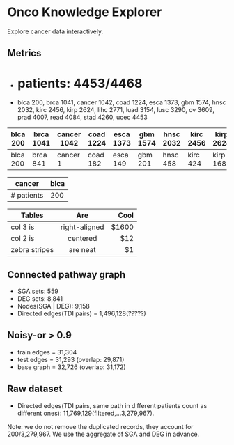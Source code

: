 # Onco Knowledge Explorer
Explore cancer data interactively.

## Metrics
* # patients: 4453/4468
* blca 200, brca 1041, cancer 1042, coad 1224, esca 1373, gbm 1574, hnsc 2032, kirc 2456, kirp 2624, lihc 2771, luad 3154, lusc 3290, ov 3609, prad 4007, read 4084, stad 4260, ucec 4453

| blca 200| brca 1041| cancer 1042| coad 1224| esca 1373| gbm 1574| hnsc 2032| kirc 2456| kirp 2624| lihc 2771| luad 3154| lusc 3290| ov 3609| prad 4007| read 4084| stad 4260| ucec 4453|
|---|---|---|---|---|---|---|---|---|---|---|---|---|---|---|---|---|
| blca 200| brca 841| cancer 1| coad 182 | esca 149 | gbm 201 | hnsc 458 | kirc 424 | kirp 168 | lihc 147 | luad 383 | lusc 136 | ov 319 | prad 398 | read 77| stad 176| ucec 193|


| cancer    | blca |
|--------|----------------------|
|# patients | 200  |

| Tables        | Are           | Cool  |
| ------------- |:-------------:| -----:|
| col 3 is      | right-aligned | $1600 |
| col 2 is      | centered      |   $12 |
| zebra stripes | are neat      |    $1 |



## Connected pathway graph
* SGA sets: 559
* DEG sets: 8,841
* Nodes(SGA | DEG): 9,158 
* Directed edges(TDI pairs) = 1,496,128(?????)

## Noisy-or > 0.9
* train edges = 31,304
* test edges = 31,293 (overlap: 29,871)
* base graph = 32,726 (overlap: 31,172)

## Raw dataset
* Directed edges(TDI pairs, same path in different patients count as different ones): 11,769,129(filtered,...3,279,967).

Note: we do not remove the duplicated records, they account for 200/3,279,967.
We use the aggregate of SGA and DEG in advance.
